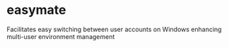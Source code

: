 # easymate
Facilitates easy switching between user accounts on Windows enhancing multi-user environment management
